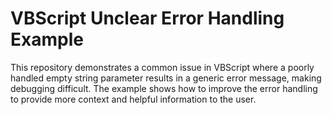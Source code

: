 # VBScript Unclear Error Handling Example

This repository demonstrates a common issue in VBScript where a poorly handled empty string parameter results in a generic error message, making debugging difficult. The example shows how to improve the error handling to provide more context and helpful information to the user.